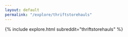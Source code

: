 ```yaml
---
layout: default
permalink: "/explore/thriftstorehauls"
---
```


<link rel="stylesheet" type="text/css" href="/static/css/explore.css">
{% include explore.html subreddit="thriftstorehauls" %}
